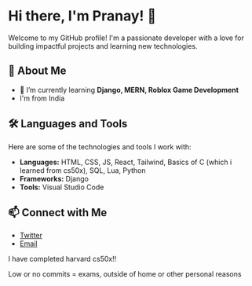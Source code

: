 # Hi there, I'm Pranay! 👋

Welcome to my GitHub profile! I'm a passionate developer with a love for building impactful projects and learning new technologies.

## 🚀 About Me

- 🌱 I’m currently learning **Django, MERN, Roblox Game Development**
- I'm from India

## 🛠️ Languages and Tools

Here are some of the technologies and tools I work with:

- **Languages:** HTML, CSS, JS, React, Tailwind, Basics of C (which i learned from cs50x), SQL, Lua, Python
- **Frameworks:**  Django
- **Tools:** Visual Studio Code

## 📫 Connect with Me

- [Twitter](https://twitter.com/Pran4y)
- [Email](mailto:contactpranay10@gmail.com)

I have completed harvard cs50x!!

Low or no commits = exams, outside of home or other personal reasons
